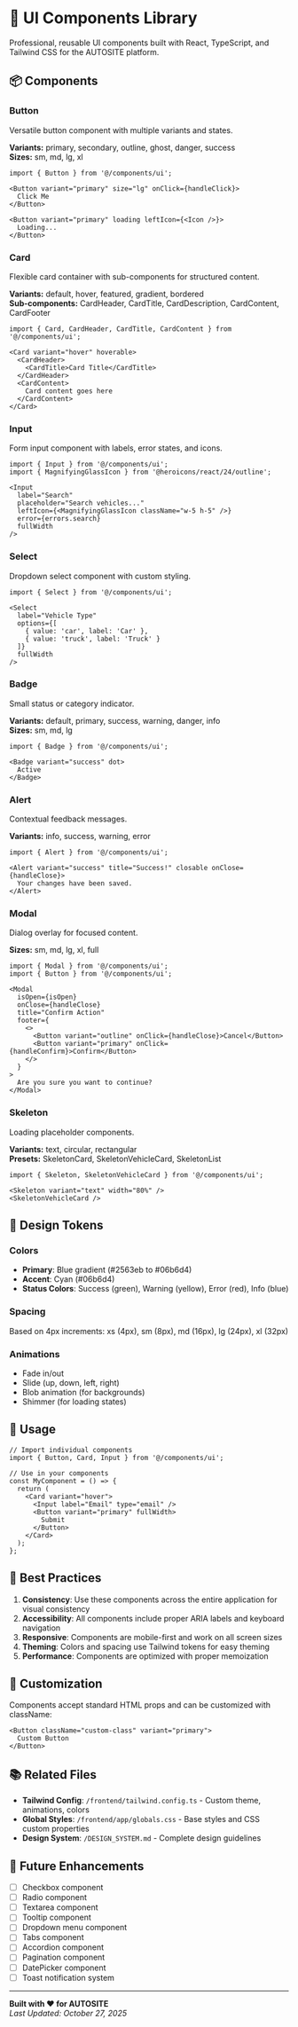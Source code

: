# 🎨 UI Components Library

Professional, reusable UI components built with React, TypeScript, and Tailwind CSS for the AUTOSITE platform.

## 📦 Components

### Button
Versatile button component with multiple variants and states.

**Variants:** primary, secondary, outline, ghost, danger, success  
**Sizes:** sm, md, lg, xl

```tsx
import { Button } from '@/components/ui';

<Button variant="primary" size="lg" onClick={handleClick}>
  Click Me
</Button>

<Button variant="primary" loading leftIcon={<Icon />}>
  Loading...
</Button>
```

### Card
Flexible card container with sub-components for structured content.

**Variants:** default, hover, featured, gradient, bordered  
**Sub-components:** CardHeader, CardTitle, CardDescription, CardContent, CardFooter

```tsx
import { Card, CardHeader, CardTitle, CardContent } from '@/components/ui';

<Card variant="hover" hoverable>
  <CardHeader>
    <CardTitle>Card Title</CardTitle>
  </CardHeader>
  <CardContent>
    Card content goes here
  </CardContent>
</Card>
```

### Input
Form input component with labels, error states, and icons.

```tsx
import { Input } from '@/components/ui';
import { MagnifyingGlassIcon } from '@heroicons/react/24/outline';

<Input
  label="Search"
  placeholder="Search vehicles..."
  leftIcon={<MagnifyingGlassIcon className="w-5 h-5" />}
  error={errors.search}
  fullWidth
/>
```

### Select
Dropdown select component with custom styling.

```tsx
import { Select } from '@/components/ui';

<Select
  label="Vehicle Type"
  options={[
    { value: 'car', label: 'Car' },
    { value: 'truck', label: 'Truck' }
  ]}
  fullWidth
/>
```

### Badge
Small status or category indicator.

**Variants:** default, primary, success, warning, danger, info  
**Sizes:** sm, md, lg

```tsx
import { Badge } from '@/components/ui';

<Badge variant="success" dot>
  Active
</Badge>
```

### Alert
Contextual feedback messages.

**Variants:** info, success, warning, error

```tsx
import { Alert } from '@/components/ui';

<Alert variant="success" title="Success!" closable onClose={handleClose}>
  Your changes have been saved.
</Alert>
```

### Modal
Dialog overlay for focused content.

**Sizes:** sm, md, lg, xl, full

```tsx
import { Modal } from '@/components/ui';
import { Button } from '@/components/ui';

<Modal
  isOpen={isOpen}
  onClose={handleClose}
  title="Confirm Action"
  footer={
    <>
      <Button variant="outline" onClick={handleClose}>Cancel</Button>
      <Button variant="primary" onClick={handleConfirm}>Confirm</Button>
    </>
  }
>
  Are you sure you want to continue?
</Modal>
```

### Skeleton
Loading placeholder components.

**Variants:** text, circular, rectangular  
**Presets:** SkeletonCard, SkeletonVehicleCard, SkeletonList

```tsx
import { Skeleton, SkeletonVehicleCard } from '@/components/ui';

<Skeleton variant="text" width="80%" />
<SkeletonVehicleCard />
```

## 🎨 Design Tokens

### Colors
- **Primary**: Blue gradient (#2563eb to #06b6d4)
- **Accent**: Cyan (#06b6d4)
- **Status Colors**: Success (green), Warning (yellow), Error (red), Info (blue)

### Spacing
Based on 4px increments: xs (4px), sm (8px), md (16px), lg (24px), xl (32px)

### Animations
- Fade in/out
- Slide (up, down, left, right)
- Blob animation (for backgrounds)
- Shimmer (for loading states)

## 🚀 Usage

```tsx
// Import individual components
import { Button, Card, Input } from '@/components/ui';

// Use in your components
const MyComponent = () => {
  return (
    <Card variant="hover">
      <Input label="Email" type="email" />
      <Button variant="primary" fullWidth>
        Submit
      </Button>
    </Card>
  );
};
```

## 📝 Best Practices

1. **Consistency**: Use these components across the entire application for visual consistency
2. **Accessibility**: All components include proper ARIA labels and keyboard navigation
3. **Responsive**: Components are mobile-first and work on all screen sizes
4. **Theming**: Colors and spacing use Tailwind tokens for easy theming
5. **Performance**: Components are optimized with proper memoization

## 🔧 Customization

Components accept standard HTML props and can be customized with className:

```tsx
<Button className="custom-class" variant="primary">
  Custom Button
</Button>
```

## 📚 Related Files

- **Tailwind Config**: `/frontend/tailwind.config.ts` - Custom theme, animations, colors
- **Global Styles**: `/frontend/app/globals.css` - Base styles and CSS custom properties
- **Design System**: `/DESIGN_SYSTEM.md` - Complete design guidelines

## 🎯 Future Enhancements

- [ ] Checkbox component
- [ ] Radio component
- [ ] Textarea component
- [ ] Tooltip component
- [ ] Dropdown menu component
- [ ] Tabs component
- [ ] Accordion component
- [ ] Pagination component
- [ ] DatePicker component
- [ ] Toast notification system

---

**Built with ❤️ for AUTOSITE**  
*Last Updated: October 27, 2025*
